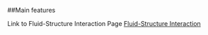 ##Main features

Link to Fluid-Structure Interaction Page
<a href="http://simvascular.github.io/docssvFSIFSI.html"> Fluid-Structure Interaction </a>
